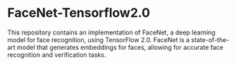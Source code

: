 # FaceNet-Tensorflow2.0
This repository contains an implementation of FaceNet, a deep learning model for face recognition, using TensorFlow 2.0. FaceNet is a state-of-the-art model that generates embeddings for faces, allowing for accurate face recognition and verification tasks.
